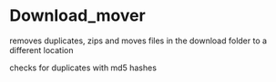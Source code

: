 # Download_mover
removes duplicates, zips and moves files in the download folder to a different location

checks for duplicates with md5 hashes
